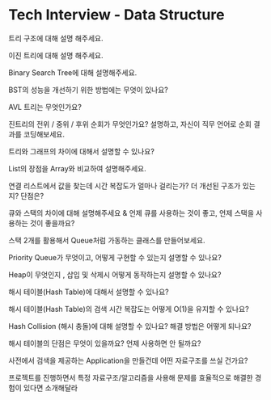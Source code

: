 # Tech Interview - Data Structure

트리 구조에 대해 설명 해주세요.

이진 트리에 대해 설명 해주세요.

Binary Search Tree에 대해 설명해주세요.

BST의 성능을 개선하기 위한 방법에는 무엇이 있나요?

AVL 트리는 무엇인가요?

진트리의 전위 / 중위 / 후위 순회가 무엇인가요? 설명하고, 자신이 직무 언어로 순회 결과를 코딩해보세요.

트리와 그래프의 차이에 대해서 설명할 수 있나요?

List의 장점을 Array와 비교하여 설명해주세요.

연결 리스트에서 값을 찾는데 시간 복잡도가 얼마나 걸리는가? 더 개선된 구조가 있는지? 단점은? 

큐와 스택의 차이에 대해 설명해주세요 & 언제 큐를 사용하는 것이 좋고, 언제 스택을 사용하는 것이 좋을까요?

스택 2개를 활용해서 Queue처럼 가동하는 클래스를 만들어보세요.

Priority Queue가 무엇이고, 어떻게 구현할 수 있는지 설명할 수 있나요?

Heap이 무엇인지 , 삽입 및 삭제시 어떻게 동작하는지 설명할 수 있나요?

해시 테이블(Hash Table)에 대해서 설명할 수 있나요?

해시 테이블(Hash Table)의 검색 시간 복잡도는 어떻게 O(1)을 유지할 수 있나요?

Hash Collision (해시 충돌)에 대해 설명할 수 있나요? 해결 방법은 어떻게 되나요?

해시 테이블의 단점은 무엇이 있을까요? 언제 사용하면 안 될까요?

사전에서 검색을 제공하는 Application을 만들건데 어떤 자료구조를 쓰실 건가요?

프로젝트를 진행하면서 특정 자료구조/알고리즘을 사용해 문제를 효율적으로 해결한 경험이 있다면 소개해달라
